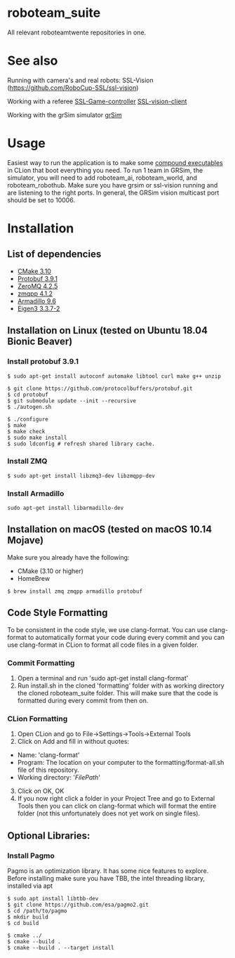 # roboteam_suite
All relevant roboteamtwente repositories in one.


# See also

Running with camera's and real robots:
SSL-Vision (https://github.com/RoboCup-SSL/ssl-vision)

Working with a referee
[SSL-Game-controller](https://github.com/RoboCup-SSL/ssl-game-controller)
[SSL-vision-client](https://github.com/RoboCup-SSL/ssl-vision-client)

Working with the grSim simulator
[grSim](https://github.com/RoboTeamTwente/grSim) 


# Usage
Easiest way to run the application is to make some [compound executables](https://www.jetbrains.com/help/clion/run-debug-configuration.html#config-folders) in CLion that boot everything you need. To run 1 team in GRSim, the simulator, you will need to add roboteam_ai, roboteam_world, and roboteam_robothub. 
Make sure you have grsim or ssl-vision running and are listening to the right ports. In general, the GRSim vision multicast port should be set to 10006.



# Installation
## List of dependencies

- [CMake 3.10](https://cmake.org/)
- [Protobuf 3.9.1](https://developers.google.com/protocol-buffers/)
- [ZeroMQ 4.2.5](https://zeromq.org/)
- [zmqpp 4.1.2](https://github.com/zeromq/zmqpp) 
- [Armadillo 9.6](http://arma.sourceforge.net/)
- [Eigen3 3.3.7-2](http://eigen.tuxfamily.org/index.php?title=Main_Page)
## Installation on Linux (tested on Ubuntu 18.04 Bionic Beaver)

### Install protobuf 3.9.1
```
$ sudo apt-get install autoconf automake libtool curl make g++ unzip

$ git clone https://github.com/protocolbuffers/protobuf.git
$ cd protobuf
$ git submodule update --init --recursive
$ ./autogen.sh

$ ./configure
$ make
$ make check
$ sudo make install
$ sudo ldconfig # refresh shared library cache.
```

### Install ZMQ
```
$ sudo apt-get install libzmq3-dev libzmqpp-dev
```

### Install Armadillo
```
sudo apt-get install libarmadillo-dev
```


## Installation on macOS (tested on macOS 10.14 Mojave)
Make sure you already have the following:
- CMake (3.10 or higher)
- HomeBrew

```
$ brew install zmq zmqpp armadillo protobuf
```
## Code Style Formatting
To be consistent in the code style, we use clang-format. You can use clang-format to automatically format your code during every commit and you can use clang-format in CLion to format all code files in a given folder.

### Commit Formatting
1. Open a terminal and run 'sudo apt-get install clang-format'
2. Run install.sh in the cloned 'formatting' folder with as working directory the cloned roboteam_suite folder. 
This will make sure that the code is formatted during every commit from then on. 

### CLion Formatting
1. Open CLion and go to File->Settings->Tools->External Tools
2. Click on Add and fill in without quotes: 
- Name: 'clang-format'
- Program: The location on your computer to the formatting/format-all.sh file of this repository.
- Working directory: '$FilePath$'
3. Click on OK, OK
4. If you now right click a folder in your Project Tree and go to External Tools then you can click on clang-format which will format the entire folder (not this unfortunately does not yet work on single files).

## Optional Libraries:
### Install Pagmo
Pagmo is an optimization library. It has some nice features to explore. 
Before installing make sure you have TBB, the intel threading library, installed via apt
```
$ sudo apt install libtbb-dev
$ git clone https://github.com/esa/pagmo2.git
$ cd /path/to/pagmo
$ mkdir build
$ cd build

$ cmake ../
$ cmake --build .
$ cmake --build . --target install
```

